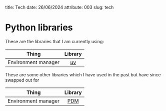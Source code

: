title: Tech
date: 26/06/2024
attribute: 003
slug: tech


# Python libraries
These are the libraries that I am currently using:

| **Thing** | **Library** |
|:-:|:-:|
| Environment manager | [uv](https://github.com/astral-sh/uv) |

These are some other libraries which I have used in the past but have since swapped out for 

| **Thing** | **Library** |
|:-:|:-:|
| Environment manager | [PDM](https://github.com/pdm-project/pdm) |